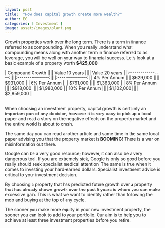 ```yaml
---
layout: post
title:  "How does capital growth create more wealth?"
author: EG
categories: [ Investment ]
image: assets/images/plant.png
---
```

Growth properties work over the long term. There is a term in finance referred
to as compounding. When you really understand what compounding means
along with another term in finance referred to as leverage, you will be well on
your way to financial success.
Let’s look at a basic example of a property worth <strong>$425,000</strong>


|  Compound Growth ||||  Value 10 years 	||||  Value 20 years	|
|:-----------------:||||:----------------:||||:---------------:|
|  4% Per Annum 	  ||||  $629,000 	      ||||  $931,000 |
|  6% Per Annum     ||||  $761,000	       ||||  $1,363,000	|
|   8% Per Annum		||||  $918,000	       ||||  $1,980,000	|
|   10% Per Annum   ||||  $1,102,000      ||||  $2,859,000  	|

<br>
When choosing an investment property, capital growth is certainly an important part of any decision,
however it is very easy to pick up a local paper and read a story on the negative effects
on the property market and the entire
world is about to crash.

The same day you can read another article and same
time in the same local paper advising you that the property market is
<strong>BOOMING</strong>! There is a war on misinformation out there.

Google can be a very
good resource; however, it can also be a very dangerous tool. If you are
extremely sick, Google is only so good before you really should seek specialist
medical attention. The same is true when it comes to investing your
hard-earned dollars. Specialist investment advice is critical to your investment
decision.

By choosing a property that has predicted future growth over a property that
has already shown growth over the past 5 years is where you can make excessive gain. This is what we want to identify rather than following the mob and
buying at the top of any cycle.

The sooner you make more equity in your new
investment property, the sooner you can look to add to your portfolio. Our
aim is to help you to achieve at least three investment properties before you
retire.
